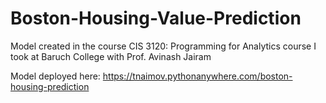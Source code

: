 # Boston-Housing-Value-Prediction
Model created in the course CIS 3120: Programming for Analytics course I took at Baruch College with Prof. Avinash Jairam

Model deployed here: https://tnaimov.pythonanywhere.com/boston-housing-prediction
